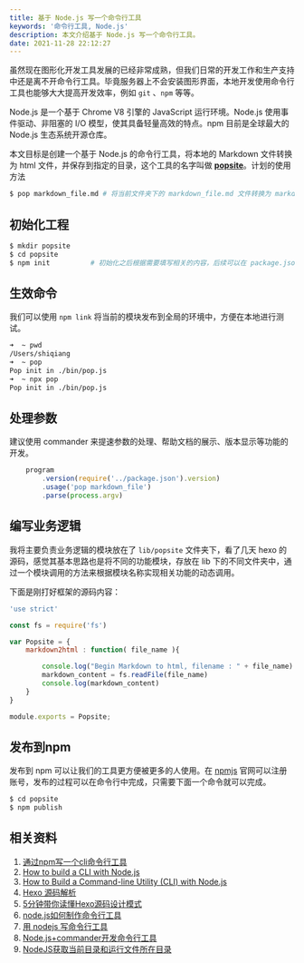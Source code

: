 ```yaml
---
title: 基于 Node.js 写一个命令行工具
keywords: '命令行工具, Node.js'
description: 本文介绍基于 Node.js 写一个命令行工具。
date: 2021-11-28 22:12:27
---
```


虽然现在图形化开发工具发展的已经非常成熟，但我们日常的开发工作和生产支持中还是离不开命令行工具。毕竟服务器上不会安装图形界面，本地开发使用命令行工具也能够大大提高开发效率，例如 `git` 、`npm` 等等。

Node.js 是一个基于 Chrome V8 引擎的 JavaScript 运行环境。Node.js 使用事件驱动、非阻塞的 I/O 模型，使其具备轻量高效的特点。npm 目前是全球最大的 Node.js 生态系统开源仓库。

本文目标是创建一个基于 Node.js 的命令行工具，将本地的 Markdown 文件转换为 html 文件，并保存到指定的目录，这个工具的名字叫做 **[popsite](https://github.com/cocowool/popsite)**。计划的使用方法

```sh
$ pop markdown_file.md # 将当前文件夹下的 markdown_file.md 文件转换为 markdown_file.html 文件
```

 ## 初始化工程

```sh
$ mkdir popsite
$ cd popsite
$ npm init			# 初始化之后根据需要填写相关的内容，后续可以在 package.json 中进行修改
```

## 生效命令

我们可以使用 `npm link` 将当前的模块发布到全局的环境中，方便在本地进行测试。

```sh
➜  ~ pwd
/Users/shiqiang
➜  ~ pop
Pop init in ./bin/pop.js
➜  ~ npx pop
Pop init in ./bin/pop.js
```

## 处理参数

建议使用 commander 来提速参数的处理、帮助文档的展示、版本显示等功能的开发。

```javascript
    program
        .version(require('../package.json').version)
        .usage('pop markdown_file')
        .parse(process.argv)
```

## 编写业务逻辑

我将主要负责业务逻辑的模块放在了 `lib/popsite` 文件夹下，看了几天 hexo 的源码，感觉其基本思路也是将不同的功能模块，存放在 lib 下的不同文件夹中，通过一个模块调用的方法来根据模块名称实现相关功能的动态调用。

下面是刚打好框架的源码内容：

```javascript
'use strict'

const fs = require('fs')

var Popsite = {
    markdown2html : function( file_name ){

        console.log("Begin Markdown to html, filename : " + file_name)
        markdown_content = fs.readFile(file_name)
        console.log(markdown_content)
    }
}

module.exports = Popsite;
```

## 发布到npm

发布到 npm 可以让我们的工具更方便被更多的人使用。在 [npmjs](https://www.npmjs.com) 官网可以注册账号，发布的过程可以在命令行中完成，只需要下面一个命令就可以完成。

```sh
$ cd popsite
$ npm publish
```



## 相关资料

1. [通过npm写一个cli命令行工具](https://www.cnblogs.com/buzhiqianduan/p/7655612.html)
2. [How to build a CLI with Node.js](https://www.twilio.com/blog/how-to-build-a-cli-with-node-js)
3. [How to Build a Command-line Utility (CLI) with Node.js](https://hackernoon.com/how-to-build-a-command-line-utility-cli-with-nodejs-gm24315b)
4. [Hexo 源码解析](https://blog.csdn.net/li20081006/article/details/73319054)
5. [5分钟带你读懂Hexo源码设计模式](https://www.jianshu.com/p/ef88b5bbb914)
5. [node.js如何制作命令行工具](https://www.cnblogs.com/wmhuang/p/7052587.html)
5. [用 nodejs 写命令行工具](https://blog.csdn.net/henryhu712/article/details/84262290)
5. [Node.js+commander开发命令行工具](https://www.jianshu.com/p/2cae952250d1)
5. [NodeJS获取当前目录和运行文件所在目录](https://blog.csdn.net/mouday/article/details/105325635?utm_medium=distribute.pc_aggpage_search_result.none-task-blog-2~aggregatepage~first_rank_ecpm_v1~rank_v31_ecpm-1-105325635.pc_agg_new_rank&utm_term=nodejs获取程序运行目录&spm=1000.2123.3001.4430)

